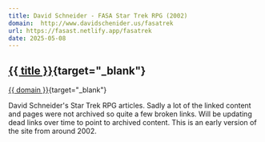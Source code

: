 ```yaml
---
title: David Schneider - FASA Star Trek RPG (2002)
domain:  http://www.davidschenider.us/fasatrek
url: https://fasast.netlify.app/fasatrek
date: 2025-05-08
---
```

## [{{ title }}]({{url}}){target="_blank"}
[{{ domain }}]({{url}}){target="_blank"}

David Schneider's Star Trek RPG articles. Sadly a lot of the linked content and pages were not archived so quite a few broken links. Will be updating dead links over time to point to archived content. This is an early version of the site from around 2002.